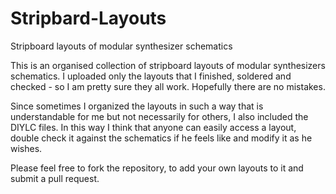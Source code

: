 # Stripbard-Layouts
Stripboard layouts of modular synthesizer schematics

This is an organised collection of stripboard layouts of modular synthesizers schematics.
I uploaded only the layouts that I finished, soldered and checked - so I am pretty sure they all work. Hopefully there are no mistakes.

Since sometimes I organized the layouts in such a way that is understandable for me but not necessarily for others, I also included the DIYLC files.
In this way I think that anyone can easily access a layout, double check it against the schematics if he feels like and modify it as he wishes. 

Please feel free to fork the repository, to add your own layouts to it and submit a pull request.







